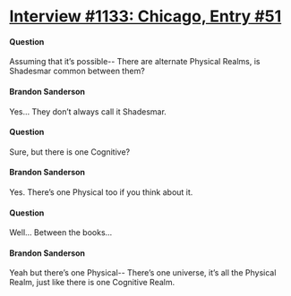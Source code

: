 # [Interview #1133: Chicago, Entry #51](https://www.theoryland.com/intvmain.php?i=1133#51)

#### Question

Assuming that it’s possible-- There are alternate Physical Realms, is Shadesmar common between them?

#### Brandon Sanderson

Yes… They don’t always call it Shadesmar.

#### Question

Sure, but there is one Cognitive?

#### Brandon Sanderson

Yes. There’s one Physical too if you think about it.

#### Question

Well… Between the books…

#### Brandon Sanderson

Yeah but there’s one Physical-- There’s one universe, it’s all the Physical Realm, just like there is one Cognitive Realm.

